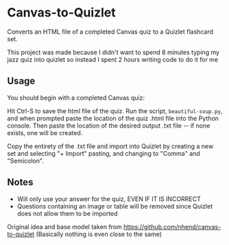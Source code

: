 # Canvas-to-Quizlet

Converts an HTML file of a completed Canvas quiz to a Quizlet flashcard set. 

This project was made because I didn't want to spend 8 minutes typing my jazz quiz into quizlet so instead I spent 2 hours writing code to do it for me

## Usage
You should begin with a completed Canvas quiz:

Hit Ctrl-S to save the html file of the quiz. Run the script, `beautiful-soup.py`, and when prompted paste the location of the quiz .html file into the Python console. Then paste the location of the desired output .txt file -- if none exists, one will be created. 

Copy the entirety of the .txt file and import into Quizlet by creating a new set and selecting "+ Import" pasting, and changing to "Comma" and "Semicolon".

## Notes
* Will only use your answer for the quiz, EVEN IF IT IS INCORRECT
* Questions containing an image or table will be removed since Quizlet does not allow them to be imported

Original idea and base model taken from https://github.com/nhend/canvas-to-quizlet (Basically nothing is even close to the same)
